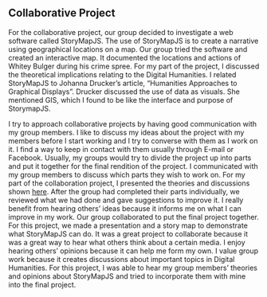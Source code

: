 ## Collaborative Project

For the collaborative project, our group decided to investigate a web software called StoryMapJS. The use of StoryMapJS is to create a narrative using geographical locations on a map. Our group tried the software and created an interactive map. It documented the locations and actions of Whitey Bulger during his crime spree. For my part of the project, I discussed the theoretical implications relating to the Digital Humanities. I related StoryMapJS to Johanna Drucker’s article, “Humanities Approaches to Graphical Displays”. Drucker discussed the use of data as visuals. She mentioned GIS, which I found to be like the interface and purpose of StorymapJS.

I try to approach collaborative projects by having good communication with my group members. I like to discuss my ideas about the project with my members before I start working and I try to converse with them as I work on it. I find a way to keep in contact with them usually through E-mail or Facebook. Usually, my groups would try to divide the project up into parts and put it together for the final rendition of the project. I communicated with my group members to discuss which parts they wish to work on. For my part of the collaboration project, I presented the theories and discussions shown [here](https://github.com/IascAtBrock/IASC-2P02-TeamPresentations/commit/502fe0d481f8ae1738c4eb466bd44d540c0cf681#diff-43022e83377c047c9a950591e63f2331). After the group had completed their parts individually, we reviewed what we had done and gave suggestions to improve it. I really benefit from hearing others’ ideas because it informs me on what I can improve in my work. Our group collaborated to put the final project together. For this project, we made a presentation and a story map to demonstrate what StoryMapJS can do. It was a great project to collaborate because it was a great way to hear what others think about a certain media. I enjoy hearing others’ opinions because it can help me form my own. I value group work because it creates discussions about important topics in Digital Humanities. For this project, I was able to hear my group members’ theories and opinions about StoryMapJS and tried to incorporate them with mine into the final project.
